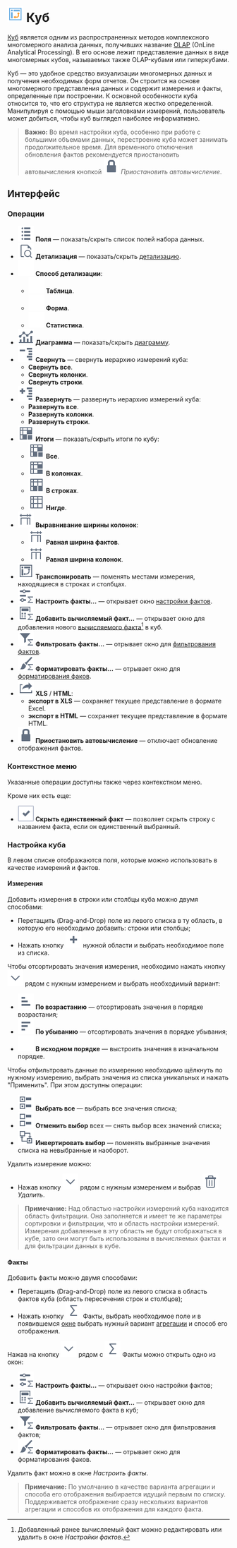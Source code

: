 # ![Визуализатор Куб](../../images/icons/view_types/cube_default.svg) Куб

[Куб](https://wiki.loginom.ru/articles/cube.html) является одним из распространенных методов комплексного многомерного анализа данных, получивших название [OLAP](https://wiki.loginom.ru/articles/online-analytical-processing.html) (OnLine Analytical Processing). В его основе лежит представление данных в виде многомерных кубов, называемых также OLAP-кубами или гиперкубами.

Куб — это удобное средство визуализации многомерных данных и получения необходимых форм отчетов. Он строится на основе многомерного представления данных и содержит измерения и факты, определенные при построении. К основной особенности куба относится то, что его структура не является жестко определенной. Манипулируя с помощью мыши заголовками измерений, пользователь может добиться, чтобы куб выглядел наиболее информативно.

> **Важно:** Во время настройки куба, особенно при работе с большими объемами данных, перестроение куба может занимать продолжительное время. Для временного отключения обновления фактов рекомендуется приостановить автовычисления кнопкой ![Приостановить автовычисление](../../images/icons/toolbar-controls/locked_default.svg) *Приостановить автовычисление*.

## Интерфейс

### Операции

* ![Поля](../../images/icons/toolbar-controls/fields-list_default.svg) **Поля** — показать/скрыть список полей набора данных.
* ![Детализация](../../images/icons/toolbar-controls/show-fast-viewer_default.svg) **Детализация** — показать/скрыть [детализацию](./details.md).
* ![aa](../../images/icons/blank.svg) **Способ детализации**:
  * ![aa](../../images/icons/blank.svg) **Таблица**.
  * ![aa](../../images/icons/blank.svg) **Форма**.
  * ![aa](../../images/icons/blank.svg) **Статистика**.
* ![Диаграмма](../../images/icons/toolbar-controls/chart_default.svg) **Диаграмма** — показать/скрыть [диаграмму](./chart.md).
* ![Свернуть](../../images/icons/toolbar-controls/collapce-all_default.svg) **Свернуть** — свернуть иерархию измерений куба:
  * **Свернуть все**.
  * **Свернуть колонки**.
  * **Свернуть строки**.
* ![Развернуть](../../images/icons/toolbar-controls/open-all_default.svg) **Развернуть** — развернуть иерархию измерений куба:
  * **Развернуть все**.
  * **Развернуть колонки**.
  * **Развернуть строки**.
* ![Итоги](../../images/icons/toolbar-controls/show-total-all_default.svg) **Итоги** — показать/скрыть итоги по кубу:
  * ![Итоги-все](../../images/icons/toolbar-controls/show-total-all_default.svg) **Все**.
  * ![Итоги-колонки](../../images/icons/toolbar-controls/show-total-col_default.svg) **В колонках**.
  * ![Итоги-строки](../../images/icons/toolbar-controls/show-total-row_default.svg) **В строках**.
  * ![Итоги-нигде](../../images/icons/toolbar-controls/show-total-nor_default.svg) **Нигде**.
* ![Выравнивание](../../images/icons/toolbar-controls/width-equal_default.svg) **Выравнивание ширины колонок**:
  * ![Выравнивание](../../images/icons/toolbar-controls/width-equal_default.svg) **Равная ширина фактов**.
  * ![Выравнивание](../../images/icons/toolbar-controls/width-same_default.svg) **Равная ширина колонок**.
* ![Транспонировать](../../images/icons/toolbar-controls/transform_default.svg) **Транспонировать** — поменять местами измерения, находящиеся в строках и столбцах.
* ![Настроить факты](../../images/icons/cube-cases/cube-cases-case-tune_default.svg) **Настроить факты…** — открывает окно [настройки фактов](./configurefacts.md).
* ![Добавить вычисляемый факт](../../images/icons/cube-cases/cube-cases-case-calc_default.svg) **Добавить вычисляемый факт…** — открывает окно для добавления нового [вычисляемого факта](./addcalculatingfact.md)[^1] в куб.
* ![Фильтровать факты](../../images/icons/cube-cases/cube-cases-case-filter_default.svg) **Фильтровать факты…** — отрывает окно для  [фильтрования фактов](./filterfacts.md).
* ![Форматировать факты](../../images/icons/cube-cases/cube-cases-case-format_default.svg) **Форматировать факты…** — отрывает окно для [форматирования факов](./formatfacts.md).
* ![Экспорт](../../images/icons/toolbar-controls/export_default.svg) **XLS** / **HTML**:
  * **экспорт в XLS** — сохраняет текущее представление в формате Excel.
  * **экспорт в HTML** — сохраняет текущее представление в формате HTML.
* ![Приостановить автовычисление](../../images/icons/toolbar-controls/locked_default.svg) **Приостановить автовычисление** — отключает обновление отображения фактов.

[^1]: Добавленный ранее вычисляемый факт можно редактировать или удалить в окне *Настройки фактов*.

### Контекстное меню

Указанные операции доступны также через контекстном меню.

Кроме них есть еще:

* ![Скрыть единственный факт](../../images/icons/checkbox-states/checked_default.svg) **Скрыть единственный факт** — позволяет скрыть строку с названием факта, если он единственный выбранный.

### Настройка куба

В левом списке отображаются поля, которые можно использовать в качестве измерений и фактов.

#### Измерения

Добавить измерения в строки или столбцы куба можно двумя способами:

* Перетащить (Drag-and-Drop) поле из левого списка в ту область, в которую его необходимо добавить: строки или столбцы;
* Нажать кнопку ![добавить](../../images/icons/toolbar-controls/plus-native_default.svg) нужной области и выбрать необходимое поле из списка.

Чтобы отсортировать значения измерения, необходимо нажать кнопку ![Раскрыть список](../../images/icons/toolbar-controls/down_default.svg) рядом с нужным измерением и выбрать необходимый вариант:

* ![По возрастанию](../../images/icons/toolbar-controls/low-to-hight_default.svg) **По возрастанию** — отсортировать значения в порядке возрастания;
* ![По убыванию](../../images/icons/toolbar-controls/hight-to-low_default.svg) **По убыванию** — отсортировать значения в порядке убывания;
* ![ ](../../images/icons/blank.svg) **В исходном порядке** — выстроить значения в изначальном порядке.

Чтобы отфильтровать данные по измерению необходимо щёлкнуть по нужному измерению, выбрать значения из списка уникальных и нажать "Применить".
При этом доступны операции:

* ![Выбрать все](../../images/icons/toolbar-controls/check-all_default.svg) **Выбрать все** — выбрать все значения списка;
* ![Отменить выбор](../../images/icons/toolbar-controls/uncheck-all_default.svg) **Отменить выбор** всех — снять выбор всех значений списка;
* ![Инвертировать выбор](../../images/icons/toolbar-controls/reverse-check_default.svg) **Инвертировать выбор** — поменять выбранные значения списка на невыбранные и наоборот.

Удалить измерение можно:

* Нажав кнопку ![Раскрыть список](../../images/icons/toolbar-controls/down_default.svg) рядом с нужным измерением и выбрав ![Удалить](../../images/icons/toolbar-controls/delete_default.svg) *Удалить*.

> **Примечание:** Над областью настройки измерений куба находится область фильтрации. Она заполняется и имеет те же параметры сортировки и фильтрации, что и область настройки измерений. Измерения добавленные в эту область не будут отображаться в кубе, зато они могут быть использованы в вычисляемых фактах и для фильтрации данных в кубе.

#### Факты

Добавить факты можно двумя способами:

* Перетащить (Drag-and-Drop) поле из левого списка в область фактов куба (область пересечения строк и столбцов);
* Нажать кнопку ![Факты](../../images/icons/toolbar-controls/sum_default.svg) Факты, выбрать необходимое поле и в появившемся [окне](./addfact.md) выбрать нужный вариант [агрегации](../../processors/func/aggregation-functions.md) и способ его отображения.

Нажав на кнопку ![Раскрыть список](../../images/icons/toolbar-controls/down_default.svg) рядом с ![Факты](../../images/icons/toolbar-controls/sum_default.svg) Факты можно открыть одно из окон:

* ![Настроить факты](../../images/icons/cube-cases/cube-cases-case-tune_default.svg) **Настроить факты…** — открывает окно настройки фактов;
* ![Добавить вычисляемый факт](../../images/icons/cube-cases/cube-cases-case-calc_default.svg) **Добавить вычисляемый факт…** — открывает окно для добавление вычисляемого факта в куб;
* ![Фильтровать факты](../../images/icons/cube-cases/cube-cases-case-filter_default.svg) **Фильтровать факты…** — отрывает окно для фильтрования фактов;
* ![Форматировать факты](../../images/icons/cube-cases/cube-cases-case-format_default.svg) **Форматировать факты…** — отрывает окно для форматирования факов.

Удалить факт можно в окне *Настроить факты*.

>**Примечание:** По умолчанию в качестве варианта агрегации и способа его отображения выбирается идущий первым по списку. Поддерживается отображение сразу нескольких вариантов агрегации и способов их отображения для каждого факта.
